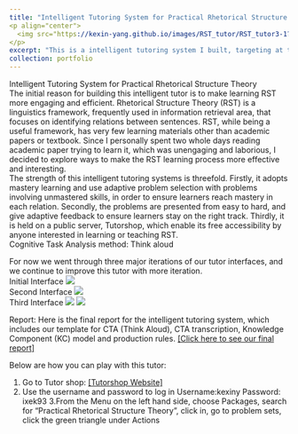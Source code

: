```yaml
---
title: "Intelligent Tutoring System for Practical Rhetorical Structure Theory" 
<p align="center">
  <img src="https://kexin-yang.github.io/images/RST_tutor/RST_tutor3-1?raw=true" alt="RST tutor" style="width: 450px;"/>
</p> 
excerpt: "This is a intelligent tutoring system I built, targeting at teaching Rhetorical Structural Theory, a linguistics framework frequently used in information retrieval area.<br/>"  
collection: portfolio  
---
```

Intelligent Tutoring System for Practical Rhetorical Structure Theory  
The initial reason for building this intelligent tutor is to make learning RST more engaging and efficient. Rhetorical Structure Theory (RST) is a linguistics framework, frequently used in information retrieval area, that focuses on identifying relations between sentences. RST, while being a useful framework, has very few learning materials other than academic papers or textbook. Since I personally spent two whole days reading academic paper trying to learn it, which was unengaging and laborious, I decided to explore ways to make the RST learning process more effective and interesting.   
The strength of this intelligent tutoring systems is threefold. Firstly, it adopts mastery learning and use adaptive problem selection with problems involving unmastered skills, in order to ensure learners reach mastery in each relation. Secondly, the problems are presented from easy to hard, and give adaptive feedback to ensure learners stay on the right track. Thirdly, it is held on a public server, Tutorshop, which enable its free accessibility by anyone interested in learning or teaching RST.  
Cognitive Task Analysis method: Think aloud  

For now we went through three major iterations of our tutor interfaces, and we continue to improve this tutor with more iteration.  
 Initial Interface <img src='/images/RST_tutor/RST_tutor1'>  
 Second Interface <img src='/images/RST_tutor/RST_tutor2'>   
  Third Interface <img src='/images/RST_tutor/RST_tutor3-1'>
  <img src='/images/RST_tutor/RST_tutor3-2'>  
    
  Report: Here is the final report for the intelligent tutoring system, which includes our template for CTA (Think Aloud), CTA transcription, Knowledge Component (KC) model and production rules.
  [[Click here to see our final report]](http://kexin-yang.github.io/files/RSTFinal_Report.pdf)
  
Below are how you can play with this tutor:
1. Go to Tutor shop:
[[Tutorshop Website]](https://school.tutorshop.web.cmu.edu) 
2. Use the username and password to log in
Username:kexiny
Password: ixek93
3.From the Menu on the left hand side, choose Packages, search for “Practical Rhetorical Structure Theory”, click in, go to problem sets, click the green triangle under Actions

  
  
  




